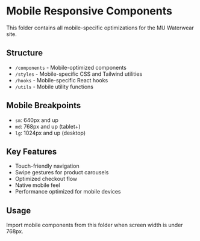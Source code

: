 # Mobile Responsive Components

This folder contains all mobile-specific optimizations for the MU Waterwear site.

## Structure
- `/components` - Mobile-optimized components
- `/styles` - Mobile-specific CSS and Tailwind utilities
- `/hooks` - Mobile-specific React hooks
- `/utils` - Mobile utility functions

## Mobile Breakpoints
- `sm`: 640px and up
- `md`: 768px and up (tablet+)
- `lg`: 1024px and up (desktop)

## Key Features
- Touch-friendly navigation
- Swipe gestures for product carousels
- Optimized checkout flow
- Native mobile feel
- Performance optimized for mobile devices

## Usage
Import mobile components from this folder when screen width is under 768px. 
